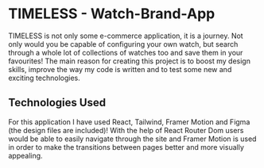 # TIMELESS - Watch-Brand-App

TIMELESS is not only some e-commerce application, it is a journey.
Not only would you be capable of configuring your own watch, but search through a whole lot of collections of watches too and save them in your favourites!
The main reason for creating this project is to boost my design skills, improve the way my code is written and to test some new and exciting technologies.

## Technologies Used

For this application I have used React, Tailwind, Framer Motion and Figma (the design files are included)!
With the help of React Router Dom users would be able to easily navigate through the site and Framer Motion is used in order to make the transitions between pages better and more visually appealing. 
